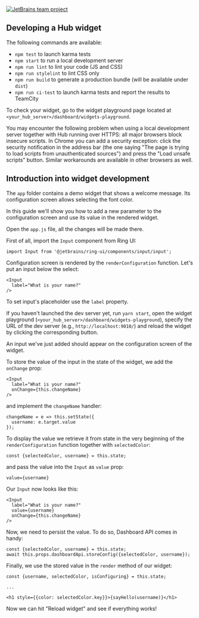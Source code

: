 [![JetBrains team project](http://jb.gg/badges/team.svg)](https://confluence.jetbrains.com/display/ALL/JetBrains+on+GitHub)

## Developing a Hub widget
The following commands are available:

  - `npm test` to launch karma tests
  - `npm start` to run a local development server
  - `npm run lint` to lint your code (JS and CSS)
  - `npm run stylelint` to lint CSS only
  - `npm run build` to generate a production bundle (will be available under `dist`)
  - `npm run ci-test` to launch karma tests and report the results to TeamCity

To check your widget, go to the widget playground page located at `<your_hub_server>/dashboard/widgets-playground`.

You may encounter the following problem when using a local development server together with Hub running over HTTPS: all major browsers block insecure scripts. 
In Chrome you can add a security exception: click the security notification in the address bar (the one saying "The page is trying to load scripts from unauthenticated sources") and 
press the "Load unsafe scripts" button. Similar workarounds are available in other browsers as well.

## Introduction into widget development
The `app` folder contains a demo widget that shows a welcome message. Its configuration screen allows selecting the font color.

In this guide we'll show you how to add a new parameter to the configuration screen and use its value in the rendered widget.

Open the `app.js` file, all the changes will be made there.

First of all, import the `Input` component from Ring UI:

```
import Input from '@jetbrains/ring-ui/components/input/input';
```

Configuration screen is rendered by the `renderConfiguration` function. Let's put an input below the select:

```
<Input
  label="What is your name?"
/>
```

To set input's placeholder use the `label` property.

If you haven't launched the dev server yet, run `yarn start`, open the widget playground (`<your_hub_server>/dashboard/widgets-playground`), 
specify the URL of the dev server (e.g., `http://localhost:9010/`) and reload the widget by clicking the corresponding button.

An input we've just added should appear on the configuration screen of the widget.

To store the value of the input in the state of the widget, we add the `onChange` prop:

```
<Input
  label="What is your name?"
  onChange={this.changeName}
/>
```

and implement the `changeName` handler:

```
changeName = e => this.setState({
  username: e.target.value
});
```

To display the value we retrieve it from state in the very beginning of the `renderConfiguration` function together with `selectedColor`:

```
const {selectedColor, username} = this.state;
```

and pass the value into the `Input` as `value` prop:

```
value={username}
```

Our `Input` now looks like this:

```
<Input
  label="What is your name?"
  value={username}
  onChange={this.changeName}
/>
```

Now, we need to persist the value. To do so, Dashboard API comes in handy:

```
const {selectedColor, username} = this.state;
await this.props.dashboardApi.storeConfig({selectedColor, username});
```

Finally, we use the stored value in the `render` method of our widget: 

```
const {username, selectedColor, isConfiguring} = this.state;

...

<h1 style={{color: selectedColor.key}}>{sayHello(username)}</h1>
```

Now we can hit "Reload widget" and see if everything works!

[1]: http://yeoman.io/

